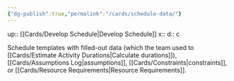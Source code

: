 ```yaml
---
{"dg-publish":true,"permalink":"/cards/schedule-data/"}
---
```


up:: [[Cards/Develop Schedule\|Develop Schedule]] 
x:: 
d:: c

Schedule templates with filled-out data (which the team used to [[Cards/Estimate Activity Durations\|Calculate durations]]), [[Cards/Assumptions Log\|assumptions]], [[Cards/Constraints\|constraints]], or [[Cards/Resource Requirements\|Resource Requirements]]. 
